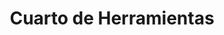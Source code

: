 ---
title: "Cuarto de Herramientas"
url: /vereda-huerta-grande/cuarto-de-herramientas/
shop: hardware
---